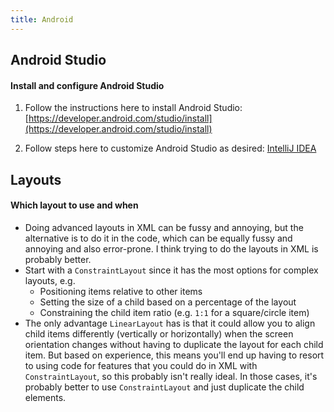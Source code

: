 ```yaml
---
title: Android
---
```


## Android Studio

#### Install and configure Android Studio

1. Follow the instructions here to install Android Studio: [https://developer.android.com/studio/install](https://developer.android.com/studio/install)

1. Follow steps here to customize Android Studio as desired: [IntelliJ IDEA](../tools/intellij)

## Layouts

#### Which layout to use and when

- Doing advanced layouts in XML can be fussy and annoying, but the alternative is to do it in the code, which can be equally fussy and annoying and also error-prone. I think trying to do the layouts in XML is probably better.
- Start with a `ConstraintLayout` since it has the most options for complex layouts, e.g.
  - Positioning items relative to other items
  - Setting the size of a child based on a percentage of the layout
  - Constraining the child item ratio (e.g. `1:1` for a square/circle item)
- The only advantage `LinearLayout` has is that it could allow you to align child items differently (vertically or horizontally) when the screen orientation changes without having to duplicate the layout for each child item. But based on experience, this means you'll end up having to resort to using code for features that you could do in XML with `ConstraintLayout`, so this probably isn't really ideal. In those cases, it's probably better to use `ConstraintLayout` and just duplicate the child elements.
